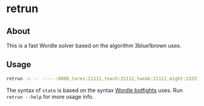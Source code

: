 # retrun

## About

This is a fast Wordle solver based on the algorithm 3blue1brown uses.

## Usage

```sh
retrun -c -- -----:0000,tares:21111,teach:21112,tweak:21111,might:13333
```

The syntax of `state` is based on the syntax [Wordle botfights](https://botfights.ai/game/wordle) uses. Run `retrun --help` for more usage info.

